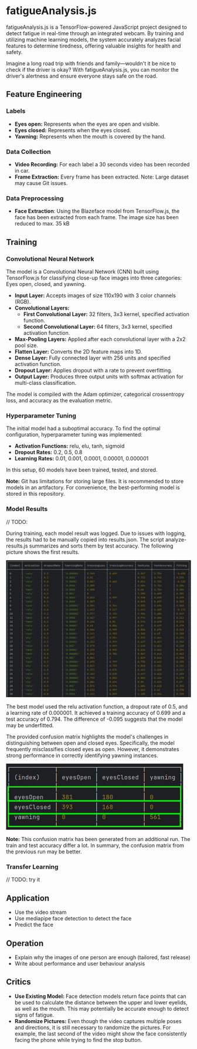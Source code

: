# fatigueAnalysis.js

fatigueAnalysis.js is a TensorFlow-powered JavaScript project designed to detect fatigue in real-time through an
integrated webcam. By training and utilizing machine learning models, the system accurately analyzes facial features to
determine tiredness, offering valuable insights for health and safety.

Imagine a long road trip with friends and family—wouldn't it be nice to check if the driver is okay? With
fatigueAnalysis.js, you can monitor the driver's alertness and ensure everyone stays safe on the road.

## Feature Engineering

### Labels

- **Eyes open:** Represents when the eyes are open and visible.
- **Eyes closed:** Represents when the eyes closed.
- **Yawning:** Represents when the mouth is covered by the hand.

### Data Collection

- **Video Recording:** For each label a 30 seconds video has been recorded in car.
- **Frame Extraction:** Every frame has been extracted. Note: Large dataset may cause Git issues.

### Data Preprocessing

- **Face Extraction**: Using the Blazeface model from TensorFlow.js, the face has been extracted from each frame. The
  image size has been reduced to max. 35 kB

## Training

### Convolutional Neural Network

The model is a Convolutional Neural Network (CNN) built using TensorFlow.js for classifying close-up face images into
three categories: Eyes open, closed, and yawning.

- **Input Layer:** Accepts images of size 110x190 with 3 color channels (RGB).
- **Convolutional Layers:**
    - **First Convolutional Layer:** 32 filters, 3x3 kernel, specified activation function.
    - **Second Convolutional Layer:** 64 filters, 3x3 kernel, specified activation function.
- **Max-Pooling Layers:** Applied after each convolutional layer with a 2x2 pool size.
- **Flatten Layer:** Converts the 2D feature maps into 1D.
- **Dense Layer:** Fully connected layer with 256 units and specified activation function.
- **Dropout Layer:** Applies dropout with a rate to prevent overfitting.
- **Output Layer:** Produces three output units with softmax activation for multi-class classification.

The model is compiled with the Adam optimizer, categorical crossentropy loss, and accuracy as the evaluation metric.

### Hyperparameter Tuning

The initial model had a suboptimal accuracy. To find the optimal configuration, hyperparameter tuning was implemented:

- **Activation Functions:** relu, elu, tanh, sigmoid
- **Dropout Rates:** 0.2, 0.5, 0.8
- **Learning Rates:** 0.01, 0.001, 0.0001, 0.00001, 0.000001

In this setup, 60 models have been trained, tested, and stored.

**Note:** Git has limitations for storing large files. It is recommended to store models in an artifactory. For
convenience, the best-performing model is stored in this repository.

### Model Results

// TODO:

During training, each model result was logged. Due to issues with logging, the results had to be manually copied into
results.json. The script analyze-results.js summarizes and sorts them by test accuracy. The following picture shows the
first results.

![model-results.png](assets%2Fmodel-results.png)

The best model used the relu activation function, a dropout rate of 0.5, and a learning rate of 0.000001. It achieved a
training accuracy of 0.699 and a test accuracy of 0.794. The difference of -0.095 suggests that the model may be
underfitted.

The provided confusion matrix highlights the model's challenges in distinguishing between open and closed eyes.
Specifically, the model frequently misclassifies closed eyes as open. However, it demonstrates strong performance in
correctly identifying yawning instances.

![confusion-matrix.png](assets%2Fconfusion-matrix.png)

**Note:** This confusion matrix has been generated from an additional run. The train and test accuracy differ a lot. In
summary, the confusion matrix from the previous run may be better.

### Transfer Learning

// TODO: try it

## Application

- Use the video stream
- Use mediapipe face detection to detect the face
- Predict the face

## Operation

- Explain why the images of one person are enough (tailored, fast release)
- Write about performance and user behaviour analysis

## Critics

- **Use Existing Model:** Face detection models return face points that can be used to calculate the distance between
  the upper and lower eyelids, as well as the mouth. This may potentially be accurate enough to detect signs of fatigue.
- **Randomize Pictures:** Even though the video captures multiple poses and directions, it is still necessary to
  randomize the pictures. For example, the last second of the video might show the face consistently facing the phone
  while trying to find the stop button.
